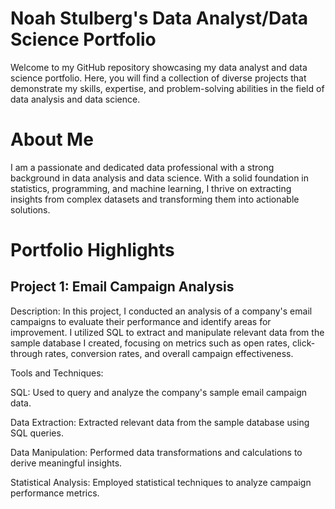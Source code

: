 # Noah Stulberg's Data Analyst/Data Science Portfolio
Welcome to my GitHub repository showcasing my data analyst and data science portfolio. Here, you will find a collection of diverse projects that demonstrate my skills, expertise, and problem-solving abilities in the field of data analysis and data science.

# About Me
I am a passionate and dedicated data professional with a strong background in data analysis and data science. With a solid foundation in statistics, programming, and machine learning, I thrive on extracting insights from complex datasets and transforming them into actionable solutions.

# Portfolio Highlights

## Project 1: Email Campaign Analysis

Description: In this project, I conducted an analysis of a company's email campaigns to evaluate their performance and identify areas for improvement. I utilized SQL to extract and manipulate relevant data from the sample database I created, focusing on metrics such as open rates, click-through rates, conversion rates, and overall campaign effectiveness.

Tools and Techniques:

SQL: Used to query and analyze the company's sample email campaign data.

Data Extraction: Extracted relevant data from the sample database using SQL queries.

Data Manipulation: Performed data transformations and calculations to derive meaningful insights.

Statistical Analysis: Employed statistical techniques to analyze campaign performance metrics.
